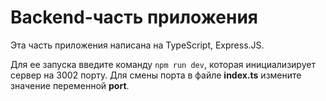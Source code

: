 # Backend-часть приложения
Эта часть приложения написана на TypeScript, Express.JS.

Для ее запуска введите команду ```npm run dev```, которая инициализирует сервер на 3002 порту. Для смены порта в файле **index.ts** измените значение переменной **port**.